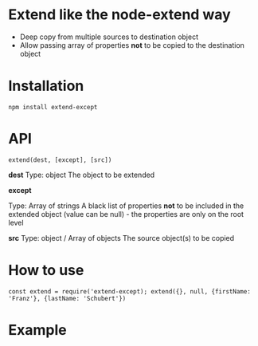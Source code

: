 # Extend like the node-extend way 
- Deep copy from multiple sources to destination object
- Allow passing array of properties **not** to be copied to the 
destination object


# Installation
`npm install extend-except`

# API

`extend(dest, [except], [src])`

**dest**
Type: object
The object to be extended

**except**

Type: Array of strings
A black list of properties **not** to be included in the extended object
(value can be null) - the properties are only on the root level

**src**
Type: object / Array of objects
The source object(s) to be copied


# How to use
`const extend = require('extend-except);
extend({}, null, {firstName: 'Franz'}, {lastName: 'Schubert'})`
# Example



